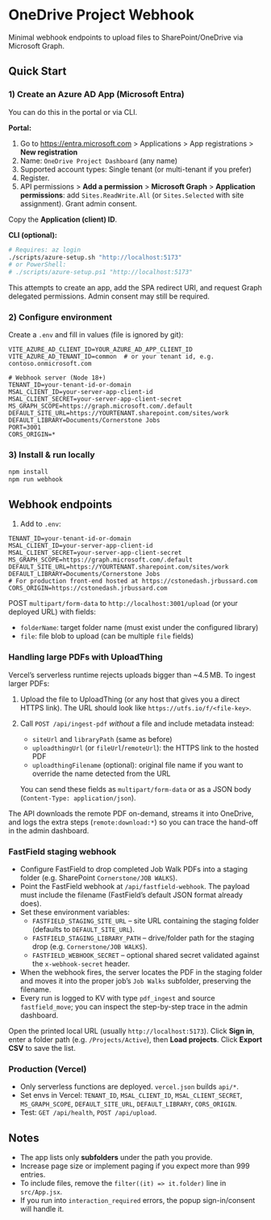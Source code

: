 # OneDrive Project Webhook

Minimal webhook endpoints to upload files to SharePoint/OneDrive via Microsoft Graph.

## Quick Start

### 1) Create an Azure AD App (Microsoft Entra)

You can do this in the portal or via CLI.

**Portal:**

1. Go to https://entra.microsoft.com > Applications > App registrations > **New registration**
2. Name: `OneDrive Project Dashboard` (any name)
3. Supported account types: Single tenant (or multi-tenant if you prefer)
4. Register.
5. API permissions > **Add a permission** > **Microsoft Graph** > **Application permissions**: add `Sites.ReadWrite.All` (or `Sites.Selected` with site assignment). Grant admin consent.

Copy the **Application (client) ID**.

**CLI (optional):**

```bash
# Requires: az login
./scripts/azure-setup.sh "http://localhost:5173"
# or PowerShell:
# ./scripts/azure-setup.ps1 "http://localhost:5173"
```

This attempts to create an app, add the SPA redirect URI, and request Graph delegated permissions. Admin consent may still be required.

### 2) Configure environment

Create a `.env` and fill in values (file is ignored by git):

```
VITE_AZURE_AD_CLIENT_ID=YOUR_AZURE_AD_APP_CLIENT_ID
VITE_AZURE_AD_TENANT_ID=common  # or your tenant id, e.g. contoso.onmicrosoft.com

# Webhook server (Node 18+)
TENANT_ID=your-tenant-id-or-domain
MSAL_CLIENT_ID=your-server-app-client-id
MSAL_CLIENT_SECRET=your-server-app-client-secret
MS_GRAPH_SCOPE=https://graph.microsoft.com/.default
DEFAULT_SITE_URL=https://YOURTENANT.sharepoint.com/sites/work
DEFAULT_LIBRARY=Documents/Cornerstone Jobs
PORT=3001
CORS_ORIGIN=*
```

### 3) Install & run locally

```bash
npm install
npm run webhook
```

## Webhook endpoints

1. Add to `.env`:

```
TENANT_ID=your-tenant-id-or-domain
MSAL_CLIENT_ID=your-server-app-client-id
MSAL_CLIENT_SECRET=your-server-app-client-secret
MS_GRAPH_SCOPE=https://graph.microsoft.com/.default
DEFAULT_SITE_URL=https://YOURTENANT.sharepoint.com/sites/work
DEFAULT_LIBRARY=Documents/Cornerstone Jobs
# For production front-end hosted at https://cstonedash.jrbussard.com
CORS_ORIGIN=https://cstonedash.jrbussard.com
```

POST `multipart/form-data` to `http://localhost:3001/upload` (or your deployed URL) with fields:

-   `folderName`: target folder name (must exist under the configured library)
-   `file`: file blob to upload (can be multiple `file` fields)

### Handling large PDFs with UploadThing

Vercel’s serverless runtime rejects uploads bigger than ~4.5 MB. To ingest larger PDFs:

1. Upload the file to UploadThing (or any host that gives you a direct HTTPS link). The URL should look like `https://utfs.io/f/<file-key>`.
2. Call `POST /api/ingest-pdf` _without_ a file and include metadata instead:

   - `siteUrl` and `libraryPath` (same as before)
   - `uploadthingUrl` (or `fileUrl`/`remoteUrl`): the HTTPS link to the hosted PDF
   - `uploadthingFilename` (optional): original file name if you want to override the name detected from the URL

   You can send these fields as `multipart/form-data` or as a JSON body (`Content-Type: application/json`).

The API downloads the remote PDF on-demand, streams it into OneDrive, and logs the extra steps (`remote:download:*`) so you can trace the hand-off in the admin dashboard.

### FastField staging webhook

- Configure FastField to drop completed Job Walk PDFs into a staging folder (e.g. SharePoint `Cornerstone/JOB WALKS`).
- Point the FastField webhook at `/api/fastfield-webhook`. The payload must include the filename (FastField’s default JSON format already does).
- Set these environment variables:
  - `FASTFIELD_STAGING_SITE_URL` – site URL containing the staging folder (defaults to `DEFAULT_SITE_URL`).
  - `FASTFIELD_STAGING_LIBRARY_PATH` – drive/folder path for the staging drop (e.g. `Cornerstone/JOB WALKS`).
  - `FASTFIELD_WEBHOOK_SECRET` – optional shared secret validated against the `x-webhook-secret` header.
- When the webhook fires, the server locates the PDF in the staging folder and moves it into the proper job’s `Job Walks` subfolder, preserving the filename.
- Every run is logged to KV with type `pdf_ingest` and source `fastfield_move`; you can inspect the step-by-step trace in the admin dashboard.

Open the printed local URL (usually `http://localhost:5173`). Click **Sign in**, enter a folder path (e.g. `/Projects/Active`), then **Load projects**. Click **Export CSV** to save the list.

### Production (Vercel)

- Only serverless functions are deployed. `vercel.json` builds `api/*`.
- Set envs in Vercel: `TENANT_ID`, `MSAL_CLIENT_ID`, `MSAL_CLIENT_SECRET`, `MS_GRAPH_SCOPE`, `DEFAULT_SITE_URL`, `DEFAULT_LIBRARY`, `CORS_ORIGIN`.
- Test: `GET /api/health`, `POST /api/upload`.

## Notes

-   The app lists only **subfolders** under the path you provide.
-   Increase page size or implement paging if you expect more than 999 entries.
-   To include files, remove the `filter((it) => it.folder)` line in `src/App.jsx`.
-   If you run into `interaction_required` errors, the popup sign-in/consent will handle it.
